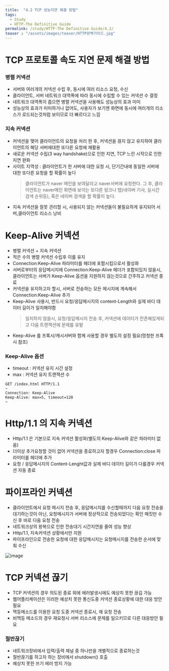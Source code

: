 ```yaml
---
title:  "4.2 TCP 성능지연 해결 방법"
tags:
  - Study
  - HTTP-The Definitive Guide
permalink: /study/HTTP-The Definitive Guide/4.2/
teaser : "/assets/images/teaser/HTTP완벽가이드.jpg"
---
```

# TCP 프로토콜 속도 지연 문제 해결 방법
### 병렬 커넥션
* 서버와 여러개의 커넥션 수립 후, 동시에 여러 리소스 요청, 수신
* 클라이언트, 서버 네트워크 대역폭에 따라 동시에 수립할 수 있는 커넥션 수 결정
* 네트워크 대역폭이 좁으면 병렬 커넥션을 사용해도 성능상의 효과 미미
* 성능상의 효과가 미미하거나 없어도, 사용자가 보기엔 화면에 동시에 여러개의 리소스가 로드되는것처럼 보이므로 더 빠르다고 느낌

### 지속 커넥션
* 커넥션을 맺어 클라이언트의 요청을 처리 한 후, 커넥션을 끊지 않고 유지하여 클라이언트의 해당 서버에대한 또다른 요청에 재활용
* 새로운 커넥션 수립(3 way handshake)으로 인한 지연, TCP 느린 시작으로 인한 지연 완화
* 사이트 지역성 : 클라이언트가 한 서버에 대한 요청 시, 단기간내에 동일한 서버에 대한 또다른 요청을 할 확률이 높다
   > 클라이언트가 naver 메인을 보여달라고 naver서버에 요청한다. 그 후, 클라이언트는 naver메인 화면에 보이는 또다른 링크나 탭(네이버 기사, 실시간 검색 순위등), 혹은 네이버 검색을 할 확률이 높다.
* 지속 커넥션을 잘못 관리할 시, 사용되지 않는 커넥션들이 불필요하게 유지되어 서버,클라이언트 리소스 낭비

# Keep-Alive 커넥션
* 병렬 커넥션 + 지속 커넥션
* 적은 수의 병렬 커넥션 수립후 이를 유지
* Connection:Keep-Alive 파라미터를 헤더에 포함시킴으로서 활성화
* 서버로부터의 응답메시지에 Connection:Keep-Alive 헤더가 포함되있지 않을시, 클라이언트는 서버가 Keep-Alive 옵션을 지원하지 않는것으로 간주하고 커넥션 종료
* 커넥션을 유지하고자 할시, 서버로 전송하는 모든 메시지에 계속해서 Connection:Keep-Alive 추가
* Keep-Alive 사용시, 반드시 요청/응답메시지의 content-Length와 실제 바디 데이터 길이가 일치해야함
   > 일치하지 않을시, 요청/응답메시지 전송 후, 커넥션에 데이터가 잔존해있게되고 다음 트랜잭션에 문제를 유발
* Keep-Alive 를 프록시/캐시서버와 함께 사용할 경우 별도의 설정 필요(멍청한 프록시 참조)
### Keep-Alive 옵션
* timeout : 커넥션 유지 시간 설정
* max : 커넥션 유지 트랜잭션 수
```
GET /index.html HTTP/1.1
~
Connection: Keep-Alive
Keep-Alive: max=5, timeout=120
~
```
# Http/1.1 의 지속 커넥션
* Http/1.1 은 기본으로 지속 커넥션 활성화(별도의 Keep-Alive와 같은 파라미터 없음)
* 더이상 추가요청할 것이 없어 커넥션을 종료하고자 할경우 Connection:close 파라미터를 헤더에 추가
* 요청 / 응답메시지의 Content-Lenght값과 실제 바디 데이터 길이가 다를경우 커넥션 자동 종료

# 파이프라인 커넥션
* 클라이언트에서 요청 메시지 전송 후, 응답메시지를 수신할때까지 다음 요청 전송을 대기하는것이 아닌, 요청메시지가 서버에 정상적으로 전송되었다는 확인 패킷만 수신 후 바로 다음 요청 전송
* 네트워크상의 왕복으로 인한 전송대기 시간지연을 줄여 성능 향상
* Http/1.1, 지속커넥션 상황에서만 지원
* 파이프라인으로 전송한 요청에 대한 응답메시지는 요청메시지를 전송한 순서에 맞춰 수신

![image](https://media.oss.navercorp.com/user/13474/files/22daeea6-6f5e-11e9-8b01-57c0646feec7)

# TCP 커넥션 끊기
* TCP 커넥션의 경우 의도된 종료 외에 에러발생시에도 예상치 못한 끊김 가능
* 웹어플리케이션은 이러한 예상치 못한 통신도중 커넥션 종료상황에 대한 대응 방안 필요
* 멱등메소드를 이용한 요청 도중 커넥션 종료시, 재 요청 전송
* 비멱등 메소드의 경우 재요청시 서버 리소스에 문제를 일으키므로 다른 대응방안 필요
### 절반끊기
* 네트워크장비에서 입력/출력 채널 중 하나만을 개별적으로 종료하는것
* 절반끊기를 하고자 하는 장비에서 shutdown() 호출
* 예상치 못한 쓰기 에러 방지 가능
<!--stackedit_data:
eyJoaXN0b3J5IjpbOTUxOTI4NTQyXX0=
-->